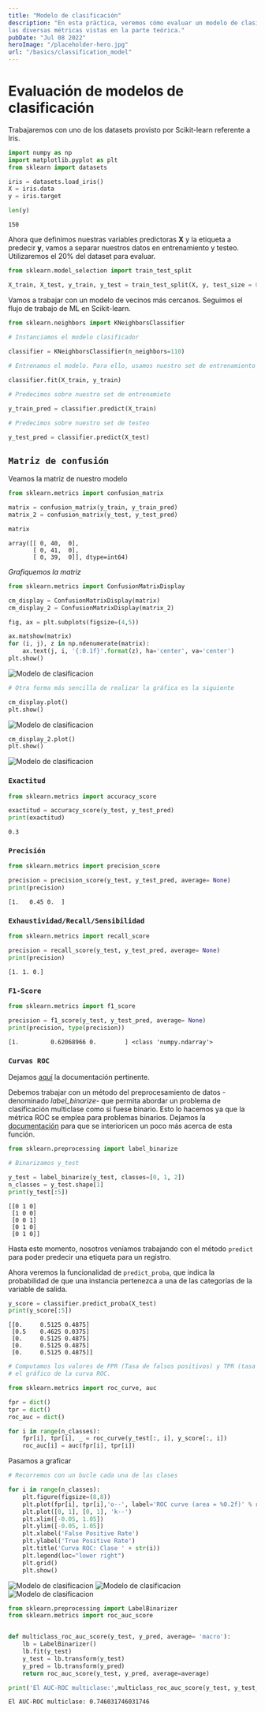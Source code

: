 ```yaml
---
title: "Modelo de clasificación"
description: "En esta práctica, veremos cómo evaluar un modelo de clasificación con
las diversas métricas vistas en la parte teórica."
pubDate: "Jul 08 2022"
heroImage: "/placeholder-hero.jpg"
url: "/basics/classification_model"
---
```


# **Evaluación de modelos de clasificación**

Trabajaremos con uno de los datasets provisto por Scikit-learn referente
a Iris.

``` python
import numpy as np
import matplotlib.pyplot as plt
from sklearn import datasets
```

``` python
iris = datasets.load_iris()
X = iris.data 
y = iris.target
```

``` python
len(y)
```

    150

Ahora que definimos nuestras variables predictoras **X** y la etiqueta a
predecir **y**, vamos a separar nuestros datos en entrenamiento y
testeo. Utilizaremos el 20% del dataset para evaluar.

``` python
from sklearn.model_selection import train_test_split

X_train, X_test, y_train, y_test = train_test_split(X, y, test_size = 0.2, random_state = 42)
```

Vamos a trabajar con un modelo de vecinos más cercanos. Seguimos el
flujo de trabajo de ML en Scikit-learn.

``` python
from sklearn.neighbors import KNeighborsClassifier

# Instanciamos el modelo clasificador
    
classifier = KNeighborsClassifier(n_neighbors=110)
```

``` python
# Entrenamos el modelo. Para ello, usamos nuestro set de entrenamiento

classifier.fit(X_train, y_train)
```
``` python
# Predecimos sobre nuestro set de entrenamieto

y_train_pred = classifier.predict(X_train)

# Predecimos sobre nuestro set de testeo

y_test_pred = classifier.predict(X_test)
```

## **`Matriz de confusión`**

Veamos la matriz de nuestro modelo

``` python
from sklearn.metrics import confusion_matrix

matrix = confusion_matrix(y_train, y_train_pred)
matrix_2 = confusion_matrix(y_test, y_test_pred)
```

``` python
matrix
```

    array([[ 0, 40,  0],
           [ 0, 41,  0],
           [ 0, 39,  0]], dtype=int64)

*Grafiquemos la matriz*

``` python
from sklearn.metrics import ConfusionMatrixDisplay

cm_display = ConfusionMatrixDisplay(matrix)
cm_display_2 = ConfusionMatrixDisplay(matrix_2)
```

``` python
fig, ax = plt.subplots(figsize=(4,5))

ax.matshow(matrix)
for (i, j), z in np.ndenumerate(matrix):
    ax.text(j, i, '{:0.1f}'.format(z), ha='center', va='center')
plt.show()
```

<img src="/m3/1/710c1a8bd43c8b1a66308342ae5d59aa24c60d25.png" alt="Modelo de clasificacion" />

``` python
# Otra forma más sencilla de realizar la gráfica es la siguiente

cm_display.plot()
plt.show()
```

<img src="/m3/1/d5cea711685186aa697ea78ec0154c038813385a.png" alt="Modelo de clasificacion" />

``` python
cm_display_2.plot()
plt.show()
```

<img src="/m3/1/ee9081168c100a514c54a7283c4f601abb1c686c.png" alt="Modelo de clasificacion" />

### **`Exactitud`**

``` python
from sklearn.metrics import accuracy_score

exactitud = accuracy_score(y_test, y_test_pred)
print(exactitud)
```

    0.3

### **`Precisión`**

``` python
from sklearn.metrics import precision_score

precision = precision_score(y_test, y_test_pred, average= None)
print(precision)
```

    [1.   0.45 0.  ]

### **`Exhaustividad/Recall/Sensibilidad`**

``` python
from sklearn.metrics import recall_score

precision = recall_score(y_test, y_test_pred, average= None)
print(precision)
```

    [1. 1. 0.]

### **`F1-Score`**

``` python
from sklearn.metrics import f1_score

precision = f1_score(y_test, y_test_pred, average= None)
print(precision, type(precision))
```

    [1.         0.62068966 0.        ] <class 'numpy.ndarray'>

### **`Curvas ROC`**

Dejamos
[aquí](https://scikit-learn.org/stable/auto_examples/model_selection/plot_roc.html)
la documentación pertinente.

Debemos trabajar con un método del preprocesamiento de datos -denominado
*label_binarize*- que permita abordar un problema de clasificación
multiclase como si fuese binario. Esto lo hacemos ya que la métrica ROC
se emplea para problemas binarios. Dejamos la
[documentación](https://scikit-learn.org/stable/modules/generated/sklearn.preprocessing.label_binarize.html)
para que se interioricen un poco más acerca de esta función.

``` python
from sklearn.preprocessing import label_binarize
```

``` python
# Binarizamos y_test

y_test = label_binarize(y_test, classes=[0, 1, 2])
n_classes = y_test.shape[1]
print(y_test[:5])
```

    [[0 1 0]
     [1 0 0]
     [0 0 1]
     [0 1 0]
     [0 1 0]]

Hasta este momento, nosotros veníamos trabajando con el método `predict`
para poder predecir una etiqueta para un registro.

Ahora veremos la funcionalidad de `predict_proba`, que indica la
probabilidad de que una instancia pertenezca a una de las categorías de
la variable de salida.

``` python
y_score = classifier.predict_proba(X_test)
print(y_score[:5])
```

    [[0.     0.5125 0.4875]
     [0.5    0.4625 0.0375]
     [0.     0.5125 0.4875]
     [0.     0.5125 0.4875]
     [0.     0.5125 0.4875]]

``` python
# Computamos los valores de FPR (Tasa de falsos positivos) y TPR (tasa de verdaderos positivos), para luego realizar
# el gráfico de la curva ROC.

from sklearn.metrics import roc_curve, auc

fpr = dict()
tpr = dict()
roc_auc = dict()

for i in range(n_classes):
    fpr[i], tpr[i], _ = roc_curve(y_test[:, i], y_score[:, i])
    roc_auc[i] = auc(fpr[i], tpr[i])
```

Pasamos a graficar

``` python
# Recorremos con un bucle cada una de las clases

for i in range(n_classes):
    plt.figure(figsize=(8,8))
    plt.plot(fpr[i], tpr[i],'o--', label='ROC curve (area = %0.2f)' % roc_auc[i])
    plt.plot([0, 1], [0, 1], 'k--')
    plt.xlim([-0.05, 1.05])
    plt.ylim([-0.05, 1.05])
    plt.xlabel('False Positive Rate')
    plt.ylabel('True Positive Rate')
    plt.title('Curva ROC: Clase ' + str(i))
    plt.legend(loc="lower right")
    plt.grid()
    plt.show()
```

<img src="/m3/1/9bd906724560a3413d34445f48dde640b3d1cb07.png" alt="Modelo de clasificacion" />

<img src="/m3/1/cd3b13250ffad1ea47f0187f8014bc8ed34d4460.png" alt="Modelo de clasificacion" />

<img src="/m3/1/ae0d1d6d268b1afac517219f96a871260780ae03.png" alt="Modelo de clasificacion" />

``` python
from sklearn.preprocessing import LabelBinarizer
from sklearn.metrics import roc_auc_score


def multiclass_roc_auc_score(y_test, y_pred, average= 'macro'):
    lb = LabelBinarizer()
    lb.fit(y_test)
    y_test = lb.transform(y_test)
    y_pred = lb.transform(y_pred)
    return roc_auc_score(y_test, y_pred, average=average)
```

``` python
print('El AUC-ROC multiclase:',multiclass_roc_auc_score(y_test, y_test_pred))
```

    El AUC-ROC multiclase: 0.746031746031746
